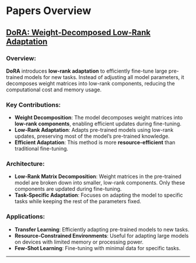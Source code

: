 # Papers Overview

## [DoRA: Weight-Decomposed Low-Rank Adaptation](#dora-weight-decomposed-low-rank-adaptation)
### Overview:
**DoRA** introduces **low-rank adaptation** to efficiently fine-tune large pre-trained models for new tasks. Instead of adjusting all model parameters, it decomposes weight matrices into low-rank components, reducing the computational cost and memory usage.

### Key Contributions:
- **Weight Decomposition**: The model decomposes weight matrices into **low-rank components**, enabling efficient updates during fine-tuning.
- **Low-Rank Adaptation**: Adapts pre-trained models using low-rank updates, preserving most of the model’s pre-trained knowledge.
- **Efficient Adaptation**: This method is more **resource-efficient** than traditional fine-tuning.

### Architecture:
- **Low-Rank Matrix Decomposition**: Weight matrices in the pre-trained model are broken down into smaller, low-rank components. Only these components are updated during fine-tuning.
- **Task-Specific Adaptation**: Focuses on adapting the model to specific tasks while keeping the rest of the parameters fixed.

### Applications:
- **Transfer Learning**: Efficiently adapting pre-trained models to new tasks.
- **Resource-Constrained Environments**: Useful for adapting large models on devices with limited memory or processing power.
- **Few-Shot Learning**: Fine-tuning with minimal data for specific tasks.

---
